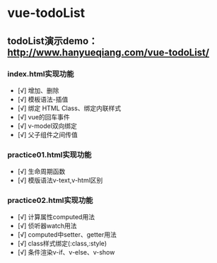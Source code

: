 # vue-todoList
## todoList演示demo：http://www.hanyueqiang.com/vue-todoList/

### index.html实现功能
- [√] 增加、删除
- [√] 模板语法-插值
- [√] 绑定 HTML Class、绑定内联样式
- [√] vue的回车事件
- [√] v-model双向绑定
- [√] 父子组件之间传值

### practice01.html实现功能
- [√] 生命周期函数
- [√] 模版语法v-text,v-html区别

### practice02.html实现功能
- [√] 计算属性computed用法
- [√] 侦听器watch用法
- [√] computed中setter、getter用法
- [√] class样式绑定(:class,:style)
- [√] 条件渲染v-if、v-else、v-show